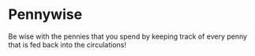 # Pennywise

Be wise with the pennies that you spend by keeping track of every penny that is fed back into the circulations!